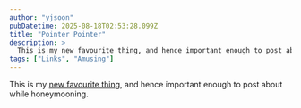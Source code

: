 ```yaml
---
author: "yjsoon"
pubDatetime: 2025-08-18T02:53:28.099Z
title: "Pointer Pointer"
description: >
  This is my new favourite thing, and hence important enough to post about while honeymooning.
tags: ["Links", "Amusing"]
---
```






This is my [new favourite thing](http://www.pointerpointer.com/), and hence important enough to post about while honeymooning.